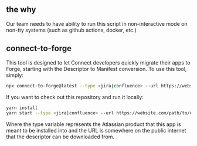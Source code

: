 ## the why

Our team needs to have ability to run this script in non-interactive mode on non-tty systems (such as github actions, docker, etc.)

## connect-to-forge

This tool is designed to let Connect developers quickly migrate their apps to Forge, starting with the Descriptor to Manifest conversion. To use this tool, simply:

```bash
npx connect-to-forge@latest --type <jira|confluence> --url https://website.com/path/to/descriptor.json
```

If you want to check out this repository and run it locally:

``` bash
yarn install
yarn start --type <jira|confluence> --url https://website.com/path/to/descriptor.json
```

Where the type variable represents the Atlassian product that this app is meant to be installed into and the URL is somewhere on the public internet that the descriptor can be downloaded from.
